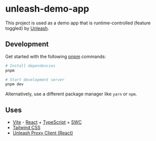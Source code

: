 # unleash-demo-app

This project is used as a demo app that is runtime-controlled (feature toggled) by [Unleash](https://www.getunleash.io/).

## Development

Get started with the following [pnpm](https://pnpm.io/) commands:

```bash
# Install dependencies
pnpm

# Start development server
pnpm dev
```

Alternatively, use a different package manager like `yarn` or `npm`.

## Uses

- [Vite](https://vitejs.dev/guide/) - [React](https://react.dev/) + [TypeScript](https://www.typescriptlang.org/) + [SWC](https://swc.rs/)
- [Tailwind CSS](https://tailwindcss.com/docs/guides/vite)
- [Unleash Proxy Client (React)](https://github.com/Unleash/proxy-client-react)
